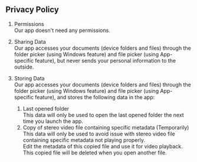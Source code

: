 ## Privacy Policy

1. Permissions  
  Our app doesn't need any permissions.

2. Sharing Data  
  Our app accesses your documents (device folders and files) through the folder picker (using Windows feature) and file picker (using App-specific feature), but never sends your personal information to the outside.

3. Storing Data  
  Our app accesses your documents (device folders and files) through the folder picker (using Windows feature) and file picker (using App-specific feature), and stores the following data in the app:
    1. Last opened folder  
      This data will only be used to open the last opened folder the next time you launch the app.
    2. Copy of stereo video file containing specific metadata (Temporarily)  
      This data will only be used to avoid issue with stereo video file containing specific metadata not playing properly.  
      Edit the metadata of this copied file and use it for video playback.  
      This copied file will be deleted when you open another file.

